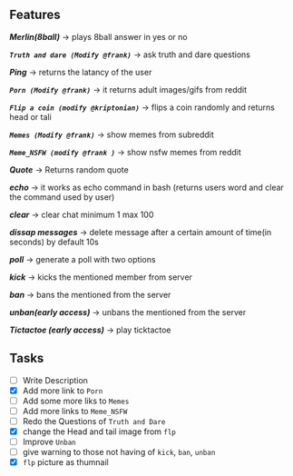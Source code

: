 ## Features
**_Merlin(8ball)_** -> plays 8ball answer in yes or no

**_```Truth and dare (Modify @frank)```_** -> ask truth and dare questions

**_Ping_** -> returns the latancy of the user

**_```Porn (Modify @frank)```_** -> it returns adult images/gifs from reddit

**_```Flip a coin (modify @kriptonian)```_** -> flips a coin randomly and returns head or tali

**_```Memes (Modify @frank)```_** -> show memes from subreddit

**_```Meme_NSFW (modify @frank )```_** -> show nsfw memes from reddit

**_Quote_** -> Returns random quote

**_echo_** -> it works as echo command in bash (returns users word and clear the command used by user)

**_clear_** -> clear chat minimum 1 max 100

**_dissap messages_** -> delete message after a certain amount of time(in seconds) by default 10s

**_poll_** -> generate a poll with two options

**_kick_** -> kicks the mentioned member from server

**_ban_** -> bans the mentioned from the server

**_unban(early access)_** -> unbans the mentioned from the server

**_Tictactoe (early access)_** -> play ticktactoe 


## Tasks
- [ ] Write Description 
- [x] Add more link to `Porn`
- [ ] Add some more liks to `Memes`
- [ ] Add more links to `Meme_NSFW`
- [ ] Redo the Questions of `Truth and Dare`
- [x] change the Head and tail image from `flp`
- [ ] Improve `Unban`
- [ ] give warning to those not having of `kick`, `ban`, `unban`
- [x] `flp` picture as thumnail

